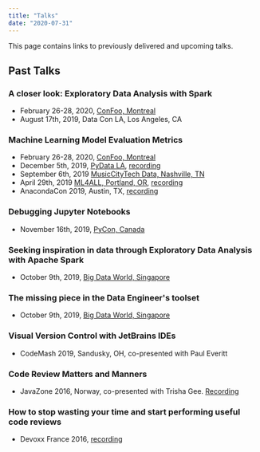 ```yaml
---
title: "Talks"
date: "2020-07-31"
---
```


This page contains links to previously delivered and upcoming talks.

## Past Talks

### A closer look: Exploratory Data Analysis with Spark
* February 26-28, 2020, [ConFoo, Montreal](https://confoo.ca/en/yul2020/session/a-closer-look-exploratory-data-analysis-with-spark)
* August 17th, 2019, Data Con LA, Los Angeles, CA

### Machine Learning Model Evaluation Metrics
* February 26-28, 2020, [ConFoo, Montreal](https://confoo.ca/en/yul2020/session/machine-learning-model-evaluation-metrics)
* December 5th, 2019, [PyData LA](https://pydata.org/la2019/schedule/presentation/1/machine-learning-model-evaluation-metrics/), [recording](https://www.youtube.com/watch?v=PeYQIyOyKB8)
* September 6th, 2019 [MusicCityTech Data, Nashville, TN](https://musiccitytech.com/speakers/#)
* April 29th, 2019 [ML4ALL, Portland, OR](http://ml4all.org), [recording](https://www.youtube.com/watch?v=F6gpHfx3BCs&t=2s)
* AnacondaCon 2019, Austin, TX, [recording](https://www.youtube.com/watch?v=wpQiEHYkBys&t=540s)

### Debugging Jupyter Notebooks
* November 16th, 2019, [PyCon, Canada](https://2019.pycon.ca/talks/talk-44/)

### Seeking inspiration in data through Exploratory Data Analysis with Apache Spark
* October 9th, 2019, [Big Data World, Singapore](https://www.bigdataworldasia.com/conference-programme-2019/seeking-inspiration-in-data-through-enterprise-data-analytics-with-spark)

### The missing piece in the Data Engineer's toolset
* October 9th, 2019, [Big Data World, Singapore](https://www.bigdataworldasia.com/conference-programme-2019/the-missing-piece-in-the-data-engineers-toolset)

### Visual Version Control with JetBrains IDEs
* CodeMash 2019, Sandusky, OH, co-presented with Paul Everitt

### Code Review Matters and Manners
* JavaZone 2016, Norway, co-presented with Trisha Gee. [Recording](https://vimeo.com/182087729)

### How to stop wasting your time and start performing useful code reviews
* Devoxx France 2016, [recording](https://www.youtube.com/watch?v=-tcy4z0hszg)
